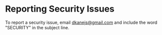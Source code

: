 # Reporting Security Issues

To report a security issue, email [dkanejs@gmail.com](mailto:dkanejs@gmail.com) and include the word "SECURITY" in the subject line.
